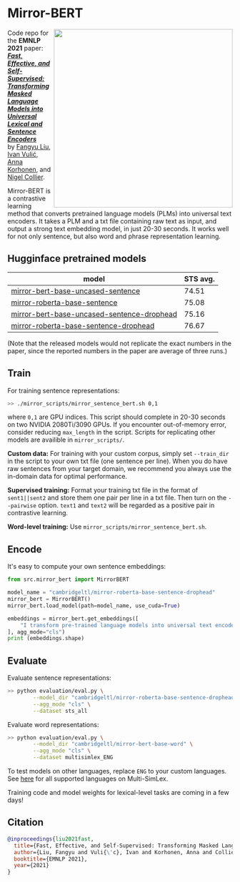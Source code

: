 # Mirror-BERT

<img align="right" width="400"  src="https://production-media.paperswithcode.com/methods/cd18d6ac-ca08-4fdb-bc69-69e4551372d1.png">

Code repo for the **EMNLP 2021** paper: <br>
[***Fast, Effective, and Self-Supervised: Transforming Masked Language Models into Universal Lexical and Sentence Encoders***](https://arxiv.org/pdf/2104.08027.pdf)<br>
by [Fangyu Liu](http://fangyuliu.me/about.html), [Ivan Vulić](https://sites.google.com/site/ivanvulic/), [Anna Korhonen](https://sites.google.com/site/annakorhonen/), and [Nigel Collier](https://sites.google.com/site/nhcollier/). 

Mirror-BERT is a contrastive learning method that converts pretrained language models (PLMs) into universal text encoders. It takes a PLM and a txt file containing raw text as input, and output a strong text embedding model, in just 20-30 seconds. It works well for not only sentence, but also word and phrase representation learning.

## Hugginface pretrained models

|model | STS avg. |
|------|------|
|[mirror-bert-base-uncased-sentence](https://huggingface.co/cambridgeltl/mirror-bert-base-uncased-sentence)|74.51|
|[mirror-roberta-base-sentence](https://huggingface.co/cambridgeltl/mirror-roberta-base-sentence)|75.08|
|[mirror-bert-base-uncased-sentence-drophead](https://huggingface.co/cambridgeltl/mirror-bert-base-uncased-sentence-drophead)|75.16|
|[mirror-roberta-base-sentence-drophead](https://huggingface.co/cambridgeltl/mirror-roberta-base-sentence-drophead)| 76.67|

(Note that the released models would not replicate the exact numbers in the paper, since the reported numbers in the paper are average of three runs.)

## Train
For training sentence representations:
```bash
>> ./mirror_scripts/mirror_sentence_bert.sh 0,1
```
where `0,1` are GPU indices. This script should complete in 20-30 seconds on two NVIDIA 2080Ti/3090 GPUs. If you encounter out-of-memory error, consider reducing `max_length` in the script. Scripts for replicating other models are availible in `mirror_scripts/`.

**Custom data:** For training with your custom corpus, simply set `--train_dir` in the script to your own txt file (one sentence per line). When you do have raw sentences from your target domain, we recommend you always use the in-domain data for optimal performance.

**Supervised training:** Format your training txt file in the format of `sent1||sent2` and store them one pair per line in a txt file. Then turn on the `--pairwise` option. `text1` and `text2` will be regarded as a positive pair in contrastive learning.

**Word-level training:** Use `mirror_scripts/mirror_sentence_bert.sh`. 

## Encode 
It's easy to compute your own sentence embeddings:
```python
from src.mirror_bert import MirrorBERT

model_name = "cambridgeltl/mirror-roberta-base-sentence-drophead"
mirror_bert = MirrorBERT()
mirror_bert.load_model(path=model_name, use_cuda=True)

embeddings = mirror_bert.get_embeddings([
    "I transform pre-trained language models into universal text encoders.",
], agg_mode="cls")
print (embeddings.shape)
```

## Evaluate
Evaluate sentence representations:
```bash
>> python evaluation/eval.py \
		--model_dir "cambridgeltl/mirror-roberta-base-sentence-drophead" \
		--agg_mode "cls" \
		--dataset sts_all
```

Evaluate word representations:
```bash
>> python evaluation/eval.py \
		--model_dir "cambridgeltl/mirror-bert-base-word" \
		--agg_mode "cls" \
		--dataset multisimlex_ENG
```
To test models on other languages, replace `ENG` to your custom languages. See [here](https://multisimlex.com/) for all supported languages on Multi-SimLex.


Training code and model weights for lexical-level tasks are coming in a few days!

## Citation
```bibtex
@inproceedings{liu2021fast,
  title={Fast, Effective, and Self-Supervised: Transforming Masked Language Models into Universal Lexical and Sentence Encoders},
  author={Liu, Fangyu and Vuli{\'c}, Ivan and Korhonen, Anna and Collier, Nigel},
  booktitle={EMNLP 2021},
  year={2021}
}
```
